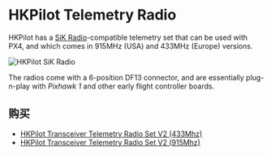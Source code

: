 # HKPilot Telemetry Radio

HKPilot has a [SiK Radio](../telemetry/sik_radio.md)-compatible telemetry set that can be used with PX4, and which comes in 915MHz (USA) and 433MHz (Europe) versions.

![HKPilot SiK Radio](../../assets/hardware/telemetry/hkpilot_telemetry_radio_v2.jpg)

The radios come with a 6-position DF13 connector, and are essentially plug-n-play with *Pixhawk 1* and other early flight controller boards.

## 购买

* [HKPilot Transceiver Telemetry Radio Set V2 (433Mhz)](http://www.hobbyking.com/hobbyking/store/uh_viewitem.asp?idproduct=55559)
* [HKPilot Transceiver Telemetry Radio Set V2 (915Mhz)](https://hobbyking.com/en_us/hkpilot-transceiver-telemetry-radio-set-v2-915mhz.html)